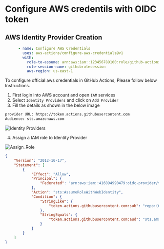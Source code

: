 # Configure AWS credentils with OIDC token

## AWS Identity Provider Creation

```yaml
      - name: Configure AWS Credentials
        uses: aws-actions/configure-aws-credentials@v1
        with:
          role-to-assume: arn:aws:iam::123456789100:role/github-actions-role
          role-session-name: githubrolesession
          aws-region: us-east-1
```

To configure official aws credentials in GitHub Actions, Please follow below Instructions.

1. First login into AWS account and open `IAM` services
2. Select `Identity Providers` and click on `Add Provider` 
3. Fill the details as shown in the below image

```sh
provider URL: https://token.actions.githubusercontent.com
Audience: sts.amazonaws.com
```

![Identity Providers](../../images/Identity_Provider.PNG)

4. Assign a IAM role to Identity Provider

![Assign_Role](../../images/Identity_Provider.PNG)


```json
{
    "Version": "2012-10-17",
    "Statement": [
        {
            "Effect": "Allow",
            "Principal": {
                "Federated": "arn:aws:iam::416094998479:oidc-provider/token.actions.githubusercontent.com"
            },
            "Action": "sts:AssumeRoleWithWebIdentity",
            "Condition": {
                "StringLike": {
                    "token.actions.githubusercontent.com:sub": "repo:(GitHub_Org_Name)/*"
                },
                "StringEquals": {
                    "token.actions.githubusercontent.com:aud": "sts.amazonaws.com"
                }
            }
        }
    ]
}
```
